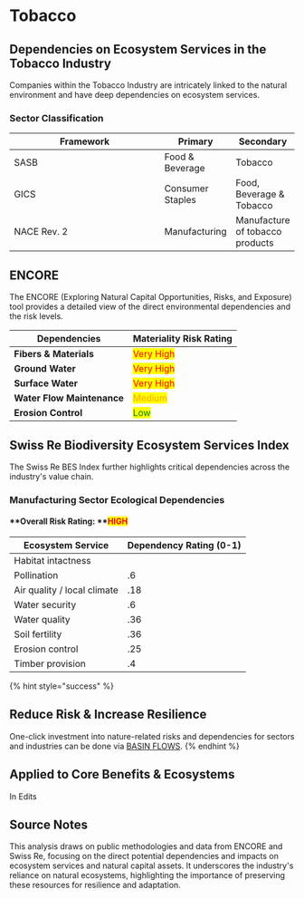 # Tobacco

## **Dependencies on Ecosystem Services in the Tobacco Industry**

Companies within the Tobacco Industry are intricately linked to the natural environment and have deep dependencies on ecosystem services.&#x20;

### Sector Classification

<table><thead><tr><th width="399">Framework</th><th>Primary</th><th>Secondary</th></tr></thead><tbody><tr><td>SASB</td><td>Food &#x26; Beverage</td><td>Tobacco</td></tr><tr><td>GICS</td><td>Consumer Staples</td><td>Food, Beverage &#x26; Tobacco</td></tr><tr><td>NACE Rev. 2</td><td>Manufacturing</td><td>Manufacture of tobacco products</td></tr></tbody></table>

## **ENCORE**

The ENCORE (Exploring Natural Capital Opportunities, Risks, and Exposure) tool provides a detailed view of the direct environmental dependencies and the risk levels.

| Dependencies               | Materiality Risk Rating                   |
| -------------------------- | ----------------------------------------- |
| **Fibers & Materials**     | <mark style="color:red;">Very High</mark> |
| **Ground Water**           | <mark style="color:red;">Very High</mark> |
| **Surface Water**          | <mark style="color:red;">Very High</mark> |
| **Water Flow Maintenance** | <mark style="color:orange;">Medium</mark> |
| **Erosion Control**        | <mark style="color:green;">Low</mark>     |

## **Swiss Re Biodiversity Ecosystem Services Index**

The Swiss Re BES Index further highlights critical dependencies across the industry's value chain.

### Manufacturing Sector Ecological Dependencies

#### **Overall Risk Rating: **<mark style="color:red;">**HIGH**</mark>

| Ecosystem Service            | Dependency Rating (0-1) |
| ---------------------------- | ----------------------- |
| Habitat intactness           |                         |
| Pollination                  | .6                      |
| Air quality / local climate  | .18                     |
| Water security               | .6                      |
|  Water quality               | .36                     |
| Soil fertility               | .36                     |
| Erosion control              | .25                     |
| Timber provision             | .4                      |

{% hint style="success" %}
## Reduce Risk & Increase Resilience

One-click investment into nature-related risks and dependencies for sectors and industries can be done via [BASIN FLOWS](../../../../protocol/contracts/flows.md#custom-bundles).
{% endhint %}

## Applied to Core Benefits & Ecosystems

In Edits

## **Source Notes**

This analysis draws on public methodologies and data from ENCORE and Swiss Re, focusing on the direct potential dependencies and impacts on ecosystem services and natural capital assets. It underscores the industry's reliance on natural ecosystems, highlighting the importance of preserving these resources for resilience and adaptation.
